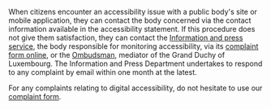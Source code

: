 When citizens encounter an accessibility issue with a public body's site or mobile application, they can contact the body concerned via the contact information available in the accessibility statement.
If this procedure does not give them satisfaction, they can contact the [Information and press service](https://sip.temporel.lu/fr.html), the body responsible for monitoring accessibility, via its [complaint form online](https://sip.temporel.lu/fr/support/reclamation-accessibilite.html), or the [Ombudsman](http://www.ombudsman.lu/), mediator of the Grand Duchy of Luxembourg. The Information and Press Department undertakes to respond to any complaint by email within one month at the latest.

For any complaints relating to digital accessibility, do not hesitate to use our [complaint form](https://sip.temporel.lu/fr/support/reclamation-accessibilite.html).
